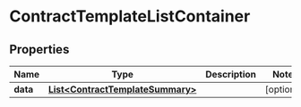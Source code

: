 

# ContractTemplateListContainer


## Properties

| Name | Type | Description | Notes |
|------------ | ------------- | ------------- | -------------|
|**data** | [**List&lt;ContractTemplateSummary&gt;**](ContractTemplateSummary.md) |  |  [optional] |



